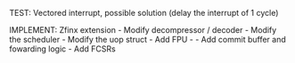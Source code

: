 TEST: Vectored interrupt, possible solution (delay the interrupt of 1 cycle)

IMPLEMENT: Zfinx extension 
    - Modify decompressor / decoder 
    - Modify the scheduler 
    - Modify the uop struct 
    - Add FPU
        - 
    - Add commit buffer and fowarding logic 
    - Add FCSRs